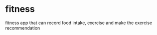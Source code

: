fitness
=======

fitness app that can record food intake, exercise and make the exercise recommendation
